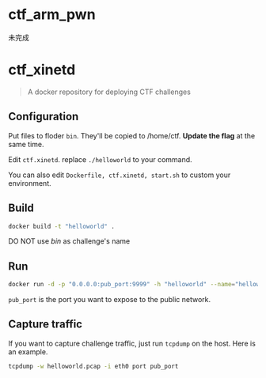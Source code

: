 # ctf_arm_pwn 
未完成

# ctf_xinetd

> A docker repository for deploying CTF challenges

## Configuration

Put files to floder `bin`. They'll be copied to /home/ctf. **Update the flag** at the same time.

Edit `ctf.xinetd`. replace `./helloworld` to your command.

You can also edit `Dockerfile, ctf.xinetd, start.sh` to custom your environment.

## Build

```bash
docker build -t "helloworld" .
```

DO NOT use *bin* as challenge's name

## Run

```bash
docker run -d -p "0.0.0.0:pub_port:9999" -h "helloworld" --name="helloworld" helloworld
```

`pub_port` is the port you want to expose to the public network.

## Capture traffic

If you want to capture challenge traffic, just run `tcpdump` on the host. Here is an example.

```bash
tcpdump -w helloworld.pcap -i eth0 port pub_port
```
